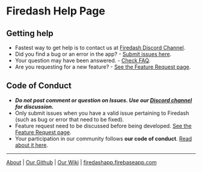 # Firedash Help Page

## Getting help

- Fastest way to get help is to contact us at [Firedash Discord Channel][discord].
- Did you find a bug or an error in the app? - [Submit issues here][issues].
- Your question may have been answered. - [Check FAQ](https://github.com/nikahmadz/Firedash/wiki/faq).
- Are you requesting for a new feature? - [See the Feature Request page][newfeature].

## Code of Conduct
- **_Do not post comment or question on Issues. Use our [Discord channel][discord] for discussion._**
- Only submit issues when you have a valid issue pertaining to Firedash (such as bug or error that need to be fixed).
- Feature request need to be discussed before being developed. [See the Feature Request page][newfeature].
- Your participation in our community follows **our code of conduct**. [Read about it here](https://github.com/nikahmadz/Firedash/blob/master/CODE_OF_CONDUCT.md).

---

[About](https://nikahmadz.github.io/Firedash/) | [Our Github](https://github.com/nikahmadz/Firedash/) | [Our Wiki][wiki] | [firedashapp.firebaseapp.com](https://firedashapp.firebaseapp.com/)

[wiki]: https://github.com/nikahmadz/Firedash/wiki/
[discord]: https://discord.gg/Xk4DJHs
[issues]: https://github.com/nikahmadz/Firedash/issues
[newfeature]: https://github.com/nikahmadz/Firedash/wiki/Feature-Request
